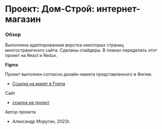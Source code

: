# Проект: Дом-Строй: интернет-магазин

### Обзор
Выполнена адаптированная верстка некоторых страниц многостраничного сайта. Сделаны слайдеры. В планах переделать этот проект на React и Redux.

**Figma**  

Проект выполнен согласно дизайн-макета представленного в Фигме.
* [Ссылка на макет в Figma](https://www.figma.com/file/TYELwyY86pREumyvj77R0c/%D0%94%D0%BE%D0%BC%D0%A1%D1%82%D1%80%D0%BE%D0%B9-shop?t=4jVY0EKvIIQhZSbz-6)

Сайт
* [ссылка на проект](https://alexandermorugin.github.io/dom-stroy/)

Автор проекта
* Александр Моругин, 2023г.
